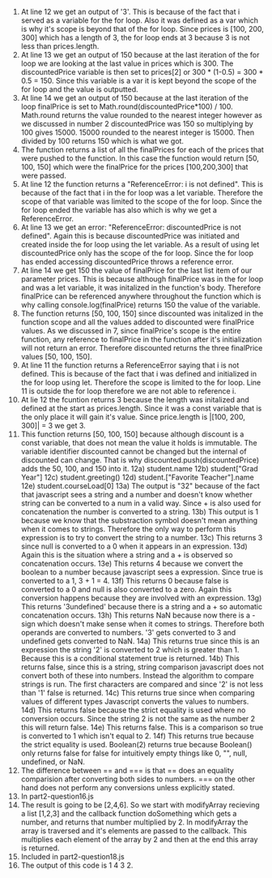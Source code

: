 1) At line 12 we get an output of '3'. This is because of the fact that i served as a variable for the for loop. Also it was defined as a var which is why it's scope is beyond that of the for loop. Since prices is [100, 200, 300] which has a length of 3, the for loop ends at 3 because 3 is not less than prices.length.
2) At line 13 we get an output of 150 because at the last iteration of the for loop we are looking at the last value in prices which is 300. The discountedPrice variable is then set to prices[2] or 300 * (1-0.5) = 300 * 0.5 = 150. Since this variable is a var it is kept beyond the scope of the for loop and the value is outputted.
3) At line 14 we get an output of 150 because at the last iteration of the loop finalPrice is set to Math.round(discountedPrice*100) / 100. Math.round returns the value rounded to the nearest integer however as we discussed in number 2 discountedPrice was 150 so multiplying by 100 gives 15000. 15000 rounded to the nearest integer is 15000. Then divided by 100 returns 150 which is what we got. 
4) The function returns a list of all the finalPrices for each of the prices that were pushed to the function. In this case the function would return [50, 100, 150] which were the finalPrice for the prices [100,200,300] that were passed. 
5) At line 12 the function returns a "ReferenceError: i is not defined". This is because of the fact that i in the for loop was a let variable. Therefore the scope of that variable was limited to the scope of the for loop. Since the for loop ended the variable has also which is why we get a ReferenceError.
6) At line 13 we get an error: "ReferenceError: discountedPrice is not defined". Again this is because discountedPrice was initiated and created inside the for loop using the let variable. As a result of using let discountedPrice only has the scope of the for loop. Since the for loop has ended accessing discountedPrice throws a reference error.
7) At line 14 we get 150 the value of finalPrice for the last list item of our parameter prices. This is because although finalPrice was in the for loop and was a let variable, it was initalized in the function's body. Therefore finalPrice can be referenced anywhere throughout the function which is why calling console.log(finalPrice) returns 150 the value of the variable.
8) The function returns [50, 100, 150] since discounted was initalized in the function scope and all the values added to discounted were finalPrice values. As we discussed in 7, since finalPrice's scope is the entire function, any reference to finalPrice in the function after it's initialization will not return an error. Therefore discounted returns the three finalPrice values [50, 100, 150].
9) At line 11 the function returns a ReferenceError saying that i is not defined. This is because of the fact that i was defined and initialized in the for loop using let. Therefore the scope is limited to the for loop. Line 11 is outside the for loop therefore we are not able to reference i.
10) At lie 12 the fcuntion returns 3 because the length was initalized and defined at the start as prices.length. Since it was a const variable that is the only place it will gain it's value. Since price.length is |[100, 200, 300]| = 3 we get 3.
11) This function returns [50, 100, 150] because although discount is a const variable, that does not mean the value it holds is immutable. The variable identifier discounted cannot be changed but the internal of discounted can change. That is why discounted.push(discountedPrice) adds the 50, 100, and 150 into it.
12a) student.name
12b) student["Grad Year"]
12c) student.greeting()
12d) student.["Favorite Teacher"].name
12e) student.courseLoad[0]
13a) The output is "32" because of the fact that javascript sees a string and a number and doesn't know whether string can be converted to a num in a valid way. Since + is also used for concatenation the number is converted to a string.
13b) This output is 1 because we know that the substraction symbol doesn't mean anything when it comes to strings. Therefore the only way to perform this expression is to try to convert the string to a number. 
13c) This returns 3 since null is converted to a 0 when it appears in an expression.
13d) Again this is the situation where a string and a + is observed so concatenation occurs.
13e) This returns 4 because we convert the boolean to a number because javascript sees a expression. Since true is converted to a 1, 3 + 1 = 4.
13f) This returns 0 because false is converted to a 0 and null is also converted to a zero. Again this conversion happens because they are involved with an expression.
13g) This returns '3undefined' because there is a string and a + so automatic concatenation occurs.
13h) This returns NaN because now there is a - sign which doesn't make sense when it comes to strings. Therefore both operands are converted to numbers. '3' gets converted to 3 and undefined gets converted to NaN.
14a) This returns true since this is an expression the string '2' is converted to 2 which is greater than 1. Because this is a conditional statement true is returned.
14b) This returns false, since this is a string, string comparison javascript does not convert both of these into numbers. Instead the algorithm to compare strings is run. The first characters are compared and since '2' is not less than '1' false is returned.
14c) This returns true since when comparing values of different types Javascript converts the values to numbers.
14d) This returns false because the strict equality is used where no conversion occurs. Since the string 2 is not the same as the number 2 this will return false.
14e) This returns false. This is a comparison so true is converted to 1 which isn't equal to 2.
14f) This returns true because the strict equality is used. Boolean(2) returns true because Boolean() only returns false for false for intuitively empty things like 0, "", null, undefined, or NaN.
15) The difference between == and === is that == does an equality comparision after converting both sides to numbers. === on the other hand does not perform any conversions unless explicitly stated. 
16) In part2-question16.js
17) The result is going to be [2,4,6]. So we start with modifyArray recieving a list [1,2,3] and the callback function doSomething which gets a number, and returns that number multiplied by 2. In modifyArray the array is traversed and it's elements are passed to the callback. This multiplies each element of the array by 2 and then at the end this array is returned.
18) Included in part2-question18.js
19) The output of this code is 1 4 3 2. 